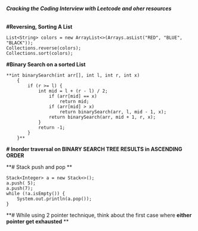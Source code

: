 ###### **Cracking the Coding Interview with Leetcode and oher resources**

**#Reversing, Sorting A List**

    List<String> colors = new ArrayList<>(Arrays.asList("RED", "BLUE", "BLACK"));
    Collections.reverse(colors);
    Collections.sort(colors);

**#Binary Search on a sorted List**
        

    **int binarySearch(int arr[], int l, int r, int x)
        {
            if (r >= l) {
                int mid = l + (r - l) / 2;        
                    if (arr[mid] == x)
                        return mid;         
                    if (arr[mid] > x)
                        return binarySearch(arr, l, mid - 1, x);         
                    return binarySearch(arr, mid + 1, r, x);
                }         
                return -1;
            }
        }**

**# Inorder traversal on BINARY SEARCH TREE RESULTS in ASCENDING ORDER**


**# Stack push and pop **


    Stack<Integer> a = new Stack<>();
    a.push( 5);
    a.push(7);
    while (!a.isEmpty()) {
        System.out.println(a.pop());
    }

**# While using 2 pointer technique, think about the first case where **either pointer get exhausted** **